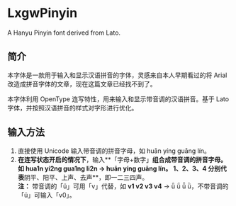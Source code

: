 # LxgwPinyin
A Hanyu Pinyin font derived from Lato.


## 简介
本字体是一款用于输入和显示汉语拼音的字体，灵感来自本人早期看过的将 Arial 改造成拼音字体的文章，现在这篇文章已经找不到了。

本字体利用 OpenType 连写特性，用来输入和显示带音调的汉语拼音。基于 Lato 字体，并按照汉语拼音的样式对字形进行优化。

## 输入方法
1. 直接使用 Unicode 输入带音调的拼音字母，如 huān yíng guāng lín。
2. **在连写状态开启的情况下**，输入**「字母+数字」**组合成带音调的拼音字母。如 **hua1n yi2ng gua1ng li2n** → huān yíng guāng lín。
**1、2、3、4** 分别代表**阴平、阳平、上声、去声**，即一二三四声。  
**注：** 带音调的「ü」可用「v」代替，如 **v1 v2 v3 v4** → ǖ ǘ ǚ ǜ，不带音调的「ü」可输入「v0」。

